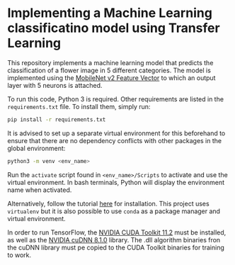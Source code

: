 # Implementing a Machine Learning classificatino model using Transfer Learning

This repository implements a machine learning model that predicts the classification of a flower image in 5 different categories. The model is implemented using the [MobileNet v2 Feature Vector](https://tfhub.dev/google/tf2-preview/mobilenet_v2/feature_vector/4) to which an output layer with 5 neurons is attached.

To run this code, Python 3 is required. Other requirements are listed in the `requirements.txt` file. To install them, simply run:

```bash
pip install -r requirements.txt
```

It is advised to set up a separate virtual environment for this beforehand to ensure that there are no dependency conflicts with other packages in the global environment:

```bash
python3 -m venv <env_name>
```

Run the `activate` script found in `<env_name>/Scripts` to activate and use the virtual environment. In bash terminals, Python will display the environment name when activated.

Alternatively, follow the tutorial [here](https://docs.python.org/3/library/venv.html) for installation. This project uses `virtualenv` but it is also possible to use `conda` as a package manager and virtual environment.

In order to run TensorFlow, the [NVIDIA CUDA Toolkit 11.2](https://developer.nvidia.com/cuda-11.2.0-download-archive) must be installed, as well as the [NVIDIA cuDNN 8.1.0](https://developer.nvidia.com/rdp/cudnn-archive#a-collapse810-111) library. The .dll algorithm binaries fron the cuDNN library must pe copied to the CUDA Toolkit binaries for training to work.
